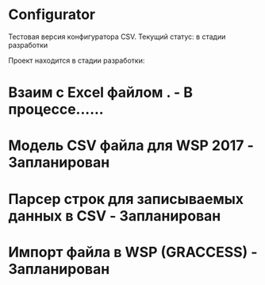 # Configurator
Тестовая версия конфигуратора CSV. Текущий статус: в стадии разработки

Проект находится в стадии разработки:
# Взаим  с Excel файлом . - В  процессе......
# Модель CSV  файла для WSP 2017 - Запланирован
# Парсер строк для записываемых данных в CSV - Запланирован
# Импорт файла в WSP (GRACCESS) - Запланирован
